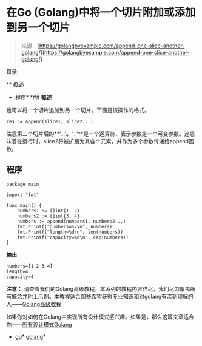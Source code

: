 <!--yml

类别：未分类

日期：2024-10-13 06:43:09

-->

# 在Go (Golang)中将一个切片附加或添加到另一个切片

> 来源：[https://golangbyexample.com/append-one-slice-another-golang/](https://golangbyexample.com/append-one-slice-another-golang/)

目录

**   [概述](#Overview "Overview")

+   [程序](#Program "Program")*  *## **概述**

也可以将一个切片追加到另一个切片。下面是该操作的格式。

```
res := append(slice1, slice2...)
```

注意第二个切片后的**‘…’**。**‘…’**是一个运算符，表示参数是一个可变参数。这意味着在运行时，slice2将被扩展为其各个元素，并作为多个参数传递给append函数。

## **程序**

```
package main

import "fmt"

func main() {
    numbers1 := []int{1, 2}
    numbers2 := []int{3, 4}
    numbers := append(numbers1, numbers2...)
    fmt.Printf("numbers=%v\n", numbers)
    fmt.Printf("length=%d\n", len(numbers))
    fmt.Printf("capacity=%d\n", cap(numbers))
}
```

**输出**

```
numbers=[1 2 3 4]
length=4
capacity=4
```

**注意：** 请查看我们的Golang高级教程。本系列的教程内容详尽，我们尽力覆盖所有概念并附上示例。本教程适合那些希望获得专业知识和对golang有深刻理解的人——[Golang高级教程](https://golangbyexample.com/golang-comprehensive-tutorial/)

如果你对如何在Golang中实现所有设计模式感兴趣。如果是，那么这篇文章适合你——[所有设计模式Golang](https://golangbyexample.com/all-design-patterns-golang/)

+   [go](https://golangbyexample.com/tag/go/)*   [golang](https://golangbyexample.com/tag/golang/)*
